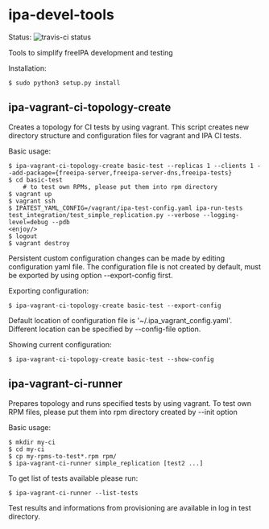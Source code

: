 # ipa-devel-tools
Status: ![travis-ci status](https://travis-ci.org/bastiak/ipa-devel-tools.svg?branch=master)

Tools to simplify freeIPA development and testing

Installation:
```
$ sudo python3 setup.py install
```

## ipa-vagrant-ci-topology-create
Creates a topology for CI tests by using vagrant.
This script creates new directory structure and configuration files for vagrant and IPA CI tests.

Basic usage:

```
$ ipa-vagrant-ci-topology-create basic-test --replicas 1 --clients 1 --add-package={freeipa-server,freeipa-server-dns,freeipa-tests}
$ cd basic-test
    # to test own RPMs, please put them into rpm directory
$ vagrant up
$ vagrant ssh
$ IPATEST_YAML_CONFIG=/vagrant/ipa-test-config.yaml ipa-run-tests test_integration/test_simple_replication.py --verbose --logging-level=debug --pdb
<enjoy/>
$ logout
$ vagrant destroy
```

Persistent custom configuration changes can be made by editing configuration yaml file. The configuration file is not created by default, must be exported by using option --export-config first.

Exporting configuration:
```
$ ipa-vagrant-ci-topology-create basic-test --export-config
```
Default location of configuration file  is '~/.ipa\_vagrant\_config.yaml'. Different location can be specified by --config-file option.


Showing current configuration:
```
$ ipa-vagrant-ci-topology-create basic-test --show-config
```

## ipa-vagrant-ci-runner
Prepares topology and runs specified tests by using vagrant.
To test own RPM files, please put them into rpm directory created by --init option

Basic usage:
```
$ mkdir my-ci
$ cd my-ci
$ cp my-rpms-to-test*.rpm rpm/
$ ipa-vagrant-ci-runner simple_replication [test2 ...]
```

To get list of tests available please run:
```
$ ipa-vagrant-ci-runner --list-tests
```

Test results and informations from provisioning are available in log in test directory.
